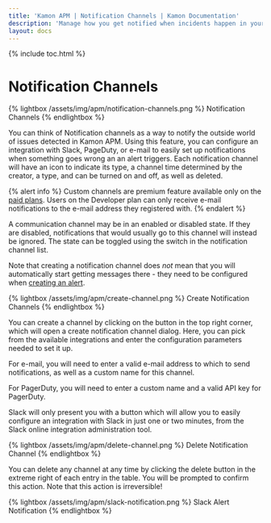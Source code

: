 ```yaml
---
title: 'Kamon APM | Notification Channels | Kamon Documentation'
description: 'Manage how you get notified when incidents happen in your system, using Slack, PagerDuty, and more'
layout: docs
---
```


{% include toc.html %}

Notification Channels
=====================

{% lightbox /assets/img/apm/notification-channels.png %}
Notification Channels
{% endlightbox %}

You can think of Notification channels as a way to notify the outside world of issues detected in Kamon APM. Using this feature, you can configure an integration with Slack, PageDuty, or e-mail to
easily set up notifications when something goes wrong an an alert triggers. Each notification channel will have an icon to indicate its type, a channel time determined by the creator, a type,
and can be turned on and off, as well as deleted.

{% alert info %}
Custom channels are premium feature available only on the [paid plans].
Users on the Developer plan can only receive e-mail notifications to the e-mail address they registered with.
{% endalert %}

A communication channel may be in an enabled or disabled state. If they are disabled, notifications that would usually go to this channel will instead be ignored. The state can be toggled using
the switch in the notification channel list.

Note that creating a notification channel does *not* mean that you will automatically start getting messages there - they need to be configured when [creating an alert].

{% lightbox /assets/img/apm/create-channel.png %}
Create Notification Channels
{% endlightbox %}

You can create a channel by clicking on the button in the top right corner, which will open a create notification channel dialog. Here, you can pick from the available integrations and
enter the configuration parameters needed to set it up.

For e-mail, you will need to enter a valid e-mail address to which to send notifications, as well as a custom name for this channel.

For PagerDuty, you will need to enter a custom name and a valid API key for PagerDuty.

Slack will only present you with a button which will allow you to easily configure an integration with Slack in just one or two minutes, from the Slack online integration administration tool.

{% lightbox /assets/img/apm/delete-channel.png %}
Delete Notification Channel
{% endlightbox %}

You can delete any channel at any time by clicking the delete button in the extreme right of each entry in the table. You will be prompted to confirm this action. Note that this action
is irreversible!

{% lightbox /assets/img/apm/slack-notification.png %}
Slack Alert Notification
{% endlightbox %}


[creating an alert]: ../create-edit/
[paid plans]: /apm/pricing/
